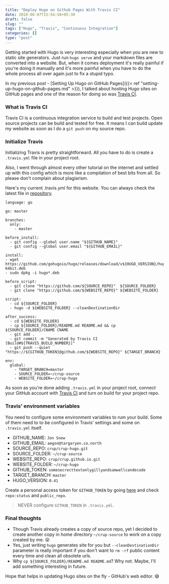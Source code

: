 ```yaml
---
title: "Deploy Hugo on Github Pages With Travis CI"
date: 2018-06-07T15:54:58+05:30
draft: false
slug: ""
tags: ["Hugo", "Travis", "Continuous Integration"]
categories: []
type: "post"
---
```

Getting started with Hugo is very interesting especially when you are new to static site generators. Just run `hugo serve` and your markdown files are converted into a website. But, when it comes deployment it's really painful if you're doing it manually and it's more painful when you have to do the whole process all over again just to fix a stupid typo.

In my previous post - [Setting Up Hugo on GitHub Pages]({{< ref "setting-up-hugo-on-github-pages.md" >}}), I talked about
hosting Hugo sites on GitHub pages and one of the reason for doing so was [Travis CI](https://travis-ci.org).

### What is Travis CI
Travis CI is a continuous integration service to build and test projects. Open source projects can be build and tested for free. It means I can build update my website as soon as I do a `git push` on my source repo.

### Initialize Travis
Initializing Travis is pretty straightforward. All you have to do is create a `.travis.yml` file in your project root.

Also, I went through almost every other tutorial on the internet and settled up with this config which is more like a compilation of best bits from all. So please don't complain about plagiarism.

Here's my current .travis.yml for this website. You can always check the latest file in [repository](https://github.com/crup/crup-hugo/blob/master/.travis.yml).

```
language: go

go: master

branches:
  only:
    - master

before_install:
  - git config --global user.name "${GITHUB_NAME}"
  - git config --global user.email "${GITHUB_EMAIL}"

install:
- wget https://github.com/gohugoio/hugo/releases/download/v${HUGO_VERSION}/hugo_${HUGO_VERSION}_Linux-64bit.deb
- sudo dpkg -i hugo*.deb

before_script:
  - git clone "https://github.com/${SOURCE_REPO}"  ${SOURCE_FOLDER}
  - git clone "https://github.com/${WEBSITE_REPO}" ${WEBSITE_FOLDER}

script:
  - cd ${SOURCE_FOLDER}
  - hugo -d ${WEBSITE_FOLDER} --cleanDestinationDir

after_success:
  - cd ${WEBSITE_FOLDER}
  - cp ${SOURCE_FOLDER}/README.md README.md && cp ${SOURCE_FOLDER}/CNAME CNAME
  - git add .
  - git commit -m "Generated by Travis CI [Build#${TRAVIS_BUILD_NUMBER}]"
  - git push --quiet "https://${GITHUB_TOKEN}@github.com/${WEBSITE_REPO}" ${TARGET_BRANCH}

env:
  global:
    - TARGET_BRANCH=master
    - SOURCE_FOLDER=~/crup-source
    - WEBSITE_FOLDER=~/crup-hugo
```
As soon as you're done adding `.travis.yml` in your project root, connect your GitHub account with [Travis CI](https://travis-ci.org) and turn on build for your project repo.

### Travis' environment variables
You need to configure some environment variables to rum your build. Some of them need to to be configured in Travis' settings and some on `.travis.yml` itself.

- GITHUB_NAME: `Jon Snow`
- GITHUB_EMAIL: `aegon@targaryen.co.north`
- SOURCE_REPO: `crup/crup-hugo.git`
- SOURCE_FOLDER: `~/crup-source`
- WEBSITE_REPO: `crup/crup.github.io.git`
- WEBSITE_FOLDER: `~/crup-hugo`
- GITHUB_TOKEN: `somesecrecttextonlygillyandsamwellcandecode`
- TARGET_BRANCH: `master`
- HUGO_VERSION: `0.41`

Create a personal access token for `GITHUB_TOKEN` by going [here](https://github.com/settings/tokens) and check `repo:status` and `public_repo`.

> NEVER configure `GITHUB_TOKEN` in `.travis.yml`.

### Final thoughts
- Though Travis already creates a copy of source repo, yet I decided to create another copy in home directory `~/crup-source` to work on a copy created by me. :stuck_out_tongue_closed_eyes:
- Yes, just writing `hugo` generates site for you but `--cleanDestinationDir` parameter is really important if you don't want to `rm -rf` public content every time and clean all obsolete urls.
- Why `cp ${SOURCE_FOLDER}/README.md README.md`? Why not. Maybe, I'll add something interesting in future.

Hope that helps in updating Hugo sites on the fly - GitHub's web editor. :sweat_smile:
